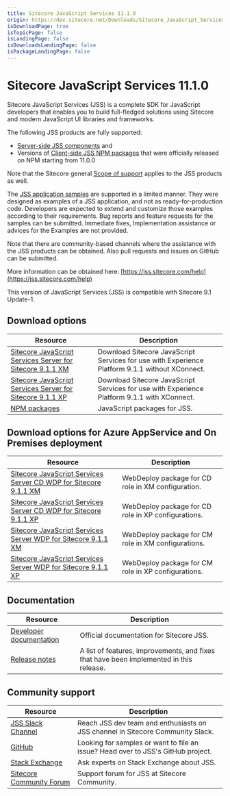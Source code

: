```yaml
---
title: Sitecore JavaScript Services 11.1.0
origin: https://dev.sitecore.net/Downloads/Sitecore_JavaScript_Services/110/Sitecore_JavaScript_Services_1110.aspx
isDownloadPage: true
isTopicPage: false
isLandingPage: false
isDownloadsLandingPage: false
isPackageLandingPage: false
---
```


# Sitecore JavaScript Services 11.1.0

Sitecore JavaScript Services (JSS) is a complete SDK for JavaScript developers that enables you to build full-fledged solutions using Sitecore and modern JavaScript UI libraries and frameworks.

The following JSS products are fully supported:

-   [Server-side JSS components](/Downloads/Sitecore_JavaScript_Services) and
-   Versions of [Client-side JSS NPM packages](https://github.com/Sitecore/jss/tree/dev/packages) that were officially released on NPM starting from 11.0.0

Note that the Sitecore general [Scope of support](https://kb.sitecore.net/articles/463549#ScopeOfSupport) applies to the JSS products as well.

The [JSS application samples](https://github.com/Sitecore/jss/tree/dev/samples) are supported in a limited manner. They were designed as examples of a JSS application, and not as ready-for-production code. Developers are expected to extend and customize those examples according to their requirements. Bug reports and feature requests for the samples can be submitted. Immediate fixes, Implementation assistance or advices for the Examples are not provided.

Note that there are community-based channels where the assistance with the JSS products can be obtained. Also pull requests and issues on GitHub can be submitted.

More information can be obtained here: [https://jss.sitecore.com/help](https://jss.sitecore.com/help)

  <Alert variant='warning' mb={4}>
    <AlertIcon />
    This version of JavaScript Services (JSS) is compatible with Sitecore 9.1 Update-1.
  </Alert>
  

## Download options

 | Resource | Description |
 | --- | --- |
 | [Sitecore JavaScript Services Server for Sitecore 9.1.1 XM](https://scdp.blob.core.windows.net/downloads/Sitecore%20JavaScript%20Services/110/Sitecore%20JavaScript%20Services%201110/Secure/Sitecore%20JavaScript%20Services%20Server%20for%20Sitecore%209.1.1%20XM%2011.1.0%20rev.%20190508.zip) | Download Sitecore JavaScript Services for use with Experience Platform 9.1.1 without XConnect. |
 | [Sitecore JavaScript Services Server for Sitecore 9.1.1 XP](https://scdp.blob.core.windows.net/downloads/Sitecore%20JavaScript%20Services/110/Sitecore%20JavaScript%20Services%201110/Secure/Sitecore%20JavaScript%20Services%20Server%20for%20Sitecore%209.1.1%20XP%2011.1.0%20rev.%20190508.zip) | Download Sitecore JavaScript Services for use with Experience Platform 9.1.1 with XConnect. |
 | [NPM packages](https://www.npmjs.com/org/sitecore-jss) | JavaScript packages for JSS. |

## Download options for Azure AppService and On Premises deployment

 | Resource | Description |
 | --- | --- |
 | [Sitecore JavaScript Services Server CD WDP for Sitecore 9.1.1 XM](https://scdp.blob.core.windows.net/downloads/Sitecore%20JavaScript%20Services/110/Sitecore%20JavaScript%20Services%201110/Secure/Sitecore%20JavaScript%20Services%20Server%20for%20Sitecore%209.1.1%20XM%2011.1.0%20rev.%20190508%20CD.scwdp.zip) | WebDeploy package for CD role in XM configuration. |
 | [Sitecore JavaScript Services Server CD WDP for Sitecore 9.1.1 XP](https://scdp.blob.core.windows.net/downloads/Sitecore%20JavaScript%20Services/110/Sitecore%20JavaScript%20Services%201110/Secure/Sitecore%20JavaScript%20Services%20Server%20for%20Sitecore%209.1.1%20XP%2011.1.0%20rev.%20190508%20CD.scwdp.zip) | WebDeploy package for CD role in XP configurations. |
 | [Sitecore JavaScript Services Server WDP for Sitecore 9.1.1 XM](https://scdp.blob.core.windows.net/downloads/Sitecore%20JavaScript%20Services/110/Sitecore%20JavaScript%20Services%201110/Secure/Sitecore%20JavaScript%20Services%20Server%20for%20Sitecore%209.1.1%20XM%2011.1.0%20rev.%20190508.scwdp.zip) | WebDeploy package for CM role in XM configurations. |
 | [Sitecore JavaScript Services Server WDP for Sitecore 9.1.1 XP](https://scdp.blob.core.windows.net/downloads/Sitecore%20JavaScript%20Services/110/Sitecore%20JavaScript%20Services%201110/Secure/Sitecore%20JavaScript%20Services%20Server%20for%20Sitecore%209.1.1%20XP%2011.1.0%20rev.%20190508.scwdp.zip) | WebDeploy package for CM role in XP configurations. |

## Documentation

 | Resource | Description |
 | --- | --- |
 | [Developer documentation](https://jss.sitecore.net) | Official documentation for Sitecore JSS. |
 | [Release notes](https://jss.sitecore.net/release-notes) | A list of features, improvements, and fixes that have been implemented in this release. |

## Community support

 | Resource | Description |
 | --- | --- |
 | [JSS Slack Channel](https://sitecorechat.slack.com/messages/jss) | Reach JSS dev team and enthusiasts on JSS channel in Sitecore Community Slack. |
 | [GitHub](https://github.com/sitecore/jss) | Looking for samples or want to file an issue? Head over to JSS's GitHub project. |
 | [Stack Exchange](https://sitecore.stackexchange.com/questions/tagged/jss) | Ask experts on Stack Exchange about JSS. |
 | [Sitecore Community Forum](https://community.sitecore.net/developers/f/40) | Support forum for JSS at Sitecore Community. |